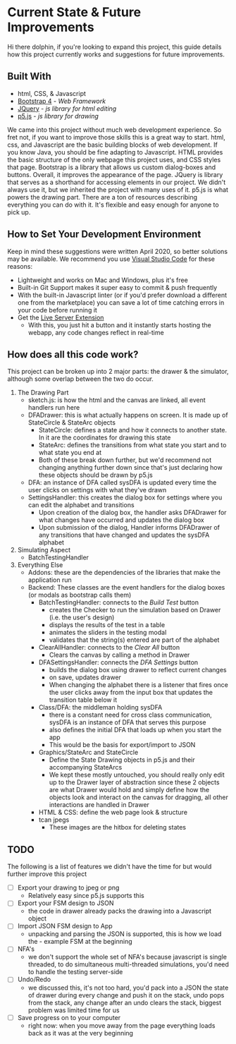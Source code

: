 # Current State & Future Improvements

Hi there dolphin, if you're looking to expand this project, this guide details how this project currently works and suggestions for future improvements.

## Built With
* html, CSS, & Javascript
* [Bootstrap 4](https://getbootstrap.com) - *Web Framework*
* [JQuery](https://jquery.com) - *js library for html editing*  
* [p5.js](https://p5js.org) - *js library for drawing*

We came into this project without much web development experience. So fret not, if you want to improve those skills this is a great way to start. html, css, and Javascript are the basic building blocks of web development. If you know Java, you should be fine adapting to Javascript. HTML provides the basic structure of the only webpage this project uses, and CSS styles that page. Bootstrap is a library that allows us custom dialog-boxes and buttons. Overall, it improves the appearance of the page. JQuery is library that serves as a shorthand for accessing elements in our project. We didn't always use it, but we inherited the project with many uses of it. p5.js is what powers the drawing part. There are a ton of resources describing everything you can do with it. It's flexible and easy enough for anyone to pick up.


## How to Set Your Development Environment
Keep in mind these suggestions were written April 2020, so better solutions may be available.
We recommend you use [Visual Studio Code](https://code.visualstudio.com/) for these reasons:
- Lightweight and works on Mac and Windows, plus it's free
- Built-in Git Support makes it super easy to commit & push frequently
- With the built-in Javascript linter (or if you'd prefer download a different one from the marketplace) you can save a lot of time catching errors in your code before running it
- Get the [Live Server Extension](https://marketplace.visualstudio.com/items?itemName=ritwickdey.LiveServer)
    - With this, you just hit a button and it instantly starts hosting the webapp, any code changes reflect in real-time

## How does all this code work?
This project can be broken up into 2 major parts: the drawer & the simulator, although some overlap between the two do occur.
1. The Drawing Part
    - sketch.js: is how the html and the canvas are linked, all event handlers run here
    - DFADrawer: this is what actually happens on screen. It is made up of StateCircle & StateArc objects
        - StateCircle: defines a state and how it connects to another state. In it are the coordinates for drawing this state
        - StateArc: defines the transitions from what state you start and to what state you end at
        - Both of these break down further, but we'd recommend not changing anything further down since that's just declaring how these objects should be drawn by p5.js
    - DFA: an instance of DFA called sysDFA is updated every time the user clicks on settings with what they've drawn
    - SettingsHandler: this creates the dialog box for settings where you can edit the alphabet and transitions
        - Upon creation of the dialog box, the handler asks DFADrawer for what changes have occurred and updates the dialog box
        - Upon submission of the dialog, Handler informs DFADrawer of any transitions that have changed and updates the sysDFA alphabet
2. Simulating Aspect
    - BatchTestingHandler
3. Everything Else
    - Addons: these are the dependencies of the libraries that make the application run
    - Backend: These classes are the event handlers for the dialog boxes (or modals as bootstrap calls them)
        - BatchTestingHandler: connects to the *Build Test* button
            - creates the Checker to run the simulation based on Drawer (i.e. the user's design)
            - displays the results of the test in a table
            - animates the sliders in the testing modal
            - validates that the string(s) entered are part of the alphabet
        - ClearAllHandler: connects to the *Clear All* button
            - Clears the canvas by calling a method in Drawer
        - DFASettingsHandler: connects the *DFA Settings* button
            - builds the dialog box using drawer to reflect current changes
            - on save, updates drawer
            - When changing the alphabet there is a listener that fires once the user clicks away from the input box that updates the transition table below it
        - Class/DFA: the middleman holding sysDFA
            - there is a constant need for cross class communication, sysDFA is an instance of DFA that serves this purpose
            - also defines the initial DFA that loads up when you start the app
            - This would be the basis for export/import to JSON
        - Graphics/StateArc and StateCircle
            - Define the State Drawing objects in p5.js and their accompanying StateArcs
            - We kept these mostly untouched, you should really only edit up to the Drawer layer of abstraction since these 2 objects are what Drawer would hold and simply define how the objects look and interact on the canvas for dragging, all other interactions are handled in Drawer
        - HTML & CSS: define the web page look & structure
        - tcan jpegs
            - These images are the hitbox for deleting states

## TODO
The following is a list of features we didn't have the time for but would further improve this project
- [ ] Export your drawing to jpeg or png 
    - Relatively easy since p5.js supports this
- [ ] Export your FSM design to JSON 
    - the code in drawer already packs the drawing into a Javascript object
- [ ] Import JSON FSM design to App 
    - unpacking and parsing the JSON is supported, this is how we load the - example FSM at the beginning
- [ ] NFA's 
    - we don't support the whole set of NFA's because javascript is single threaded, to do simultaneous multi-threaded simulations, you'd need to handle the testing server-side
- [ ] Undo/Redo 
    - we discussed  this, it's not too hard, you'd pack into a JSON the state of drawer during every change and push it on the stack, undo pops from the stack, any change after an undo clears the stack, biggest problem was limited time for us
- [ ] Save progress on to your computer
    - right now: when you move away from the page everything loads back as it was at the very beginning

